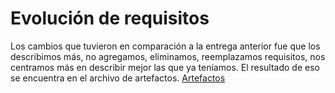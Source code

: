# Evolución de requisitos
Los cambios que tuvieron en comparación a la entrega anterior fue que los describimos más, no agregamos, eliminamos, reemplazamos requisitos, nos centramos más en describir mejor las que ya teníamos. El resultado de eso se encuentra en el archivo de artefactos.
[Artefactos](https://github.com/gaeluwu29/tecnominds/blob/main/Documentos_Parte2./2.2.%20Evolucion_De_Requisitos./2.2.2.%20Refinacion_De_Artefactos.md)

